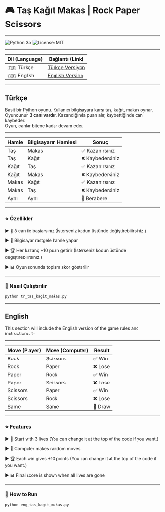 # 🎮 Taş Kağıt Makas | Rock Paper Scissors

---

![Python 3.x](https://img.shields.io/badge/Python-3.x-blue.svg)
![License: MIT](https://img.shields.io/badge/License-MIT-yellow.svg)

---

| Dil (Language) | Bağlantı (Link) |
|----------------|-----------------|
| 🇹🇷 Türkçe      | [Türkçe Versiyon](tr_rock_paper_scissors.py) |
| 🇬🇧 English  | [English Version](eng_rock_paper_scissors.py)|

---

## Türkçe

Basit bir Python oyunu. Kullanıcı bilgisayara karşı taş, kağıt, makas oynar.  
Oyuncunun **3 canı vardır**. Kazandığında puan alır, kaybettiğinde can kaybeder.  
Oyun, canlar bitene kadar devam eder.  

---

| Hamle | Bilgisayarın Hamlesi | Sonuç           |
| ----- | -------------------- | --------------- |
| Taş   | Makas                | ✅ Kazanırsınız  |
| Taş   | Kağıt                | ❌ Kaybedersiniz |
| Kağıt | Taş                  | ✅ Kazanırsınız  |
| Kağıt | Makas                | ❌ Kaybedersiniz |
| Makas | Kağıt                | ✅ Kazanırsınız  |
| Makas | Taş                  | ❌ Kaybedersiniz |
| Aynı  | Aynı                 | 🤝 Berabere     |

---

### ⭐ Özellikler

► 🎯 3 can ile başlarsınız (İsterseniz kodun üstünde değiştirebilirsiniz.)

► 🤖 Bilgisayar rastgele hamle yapar

► 🏆 Her kazanç +10 puan getirir (İsterseniz kodun üstünde değiştirebilirsiniz.)

► 📊 Oyun sonunda toplam skor gösterilir

---

### 🚀 Nasıl Çalıştırılır
```bash
python tr_tas_kagit_makas.py
```

---

## English 

This section will include the English version of the game rules and instructions. ✨

---

| Move (Player) | Move (Computer) | Result  |
| ------------- | --------------- | ------- |
| Rock          | Scissors        | ✅ Win   |
| Rock          | Paper           | ❌ Lose  |
| Paper         | Rock            | ✅ Win   |
| Paper         | Scissors        | ❌ Lose  |
| Scissors      | Paper           | ✅ Win   |
| Scissors      | Rock            | ❌ Lose  |
| Same          | Same            | 🤝 Draw |

---

### ⭐ Features

► 🎯 Start with 3 lives (You can change it at the top of the code if you want.)

► 🤖 Computer makes random moves

► 🏆 Each win gives +10 points (You can change it at the top of the code if you want.)

► 📊 Final score is shown when all lives are gone

---

### 🚀 How to Run
```bash
python eng_tas_kagit_makas.py
```
